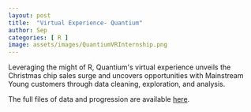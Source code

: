 ```yaml
---
layout: post
title:  "Virtual Experience- Quantium"
author: Sep
categories: [ R ]
image: assets/images/QuantiumVRInternship.png
---
```

Leveraging the might of R, Quantium's virtual experience unveils the Christmas chip sales surge and uncovers opportunities with Mainstream Young customers through data cleaning, exploration, and analysis.

The full files of data and progression are available [here](https://github.com/HoangGiangTruong/VirtualExperienceQuantium).


